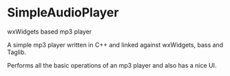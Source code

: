 SimpleAudioPlayer
=================

wxWidgets based mp3 player


A simple mp3 player written in C++ and linked against wxWidgets, bass and Taglib.

Performs all the basic operations of an mp3 player and also has a nice UI.
